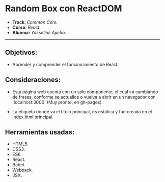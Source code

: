 # Random Box con ReactDOM
* **Track:** _Common Core._
* **Curso:** _React._
* **Alunma:** _Yosseline Apcho._

***

## Objetivos:

* Aprender y comprender el funcionamiento de React.

## Consideraciones:

* Esta página web cuenta con un solo componente, el cuál irá cambiando de frases, conforme se actualice o vuelva a abrir en un navegador con ´localhost:3000' (Muy pronto, en gh-pages).

* La etiqueta donde va el título principal, es estática y fue creada en el index.html principal.

## Herramientas usadas:

- HTML5.
- CSS3.
- ES6.
- React.
- Babel.
- Webpack.
- JSX.
